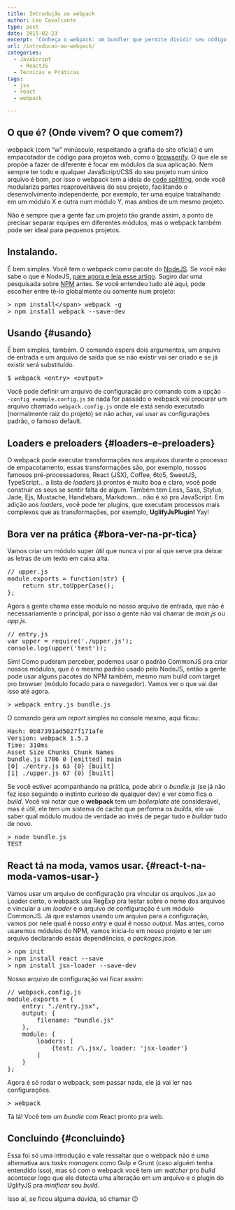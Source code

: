 ```yaml
---
title: Introdução ao webpack
author: Leo Cavalcante
type: post
date: 2015-02-23
excerpt: 'Conheça o webpack: um bundler que permite dividir seu código em múltiplos módulos para serem lidos sob demanda.'
url: /introducao-ao-webpack/
categories:
  - JavaScript
	- ReactJS
  - Técnicas e Práticas
tags:
  - jsx
  - react
  - webpack

---
```

## O que é? (Onde vivem? O que comem?)

webpack (com &#8220;w&#8221; minúsculo, respeitando a grafia do site oficial) é um empacotador de código para projetos web, como o [browserify][1]. O que ele se propõe a fazer de diferente é focar em módulos da sua aplicação. Nem sempre ter todo e qualquer JavaScript/CSS do seu projeto num único arquivo é bom, por isso o webpack tem a ideia de [code splitting][2], onde você modulariza partes reaproveitáveis do seu projeto, facilitando o desenvolvimento independente, por exemplo, ter uma equipe trabalhando em um módulo X e outra num módulo Y, mas ambos de um mesmo projeto.

Não é sempre que a gente faz um projeto tão grande assim, a ponto de precisar separar equipes em diferentes módulos, mas o webpack também pode ser ideal para pequenos projetos. 

## Instalando.

É bem simples. Você tem o webpack como pacote do [NodeJS][3]. Se você não sabe o que é NodeJS, [pare agora e leia esse artigo][4]. Sugiro dar uma pesquisada sobre [NPM][5] antes. Se você entendeu tudo até aqui, pode escolher entre tê-lo globalmente ou somente num projeto:

<pre class="lang-bash">&gt; npm install&lt;/span> webpack -g
&gt; npm install webpack --<span class="hljs-built_in">save</span>-<span class="hljs-built_in">dev</span>
</pre>

## Usando {#usando}

É bem simples, também. O comando espera dois argumentos, um arquivo de entrada e um arquivo de saída que se não existir vai ser criado e se já existir será substituído.

<pre class="lang-bash">$ webpack <span class="hljs-tag">&lt;<span class="hljs-title">entry</span>&gt;</span> <span class="hljs-tag">&lt;<span class="hljs-title">output</span>&gt;</span></pre>

Você pode definir um arquivo de configuração pro comando com a opção `--config example.config.js` se nada for passado o webpack vai procurar um arquivo chamado `webpack.config.js` onde ele está sendo executado (normalmente raiz do projeto) se não achar, vai usar as configurações padrão, o famoso default.

## Loaders e preloaders {#loaders-e-preloaders}

O webpack pode executar transformações nos arquivos durante o processo de empacotamento, essas transformações são, por exemplo, nossos famosos pré-processadores, React (JSX), Coffee, 6to5, SweetJS, TypeScript&#8230; a lista de _loaders_ já prontos é muito boa e claro, você pode construir os seus se sentir falta de algum. Também tem Less, Sass, Stylus, Jade, Ejs, Mustache, Handlebars, Markdown&#8230; não é só pra JavaScript. Em adição aos _loaders_, você pode ter plugins, que executam processos mais complexos que as transformações, por exemplo, **UglifyJsPlugin!** Yay!

## Bora ver na prática {#bora-ver-na-pr-tica}

Vamos criar um módulo super útil que nunca vi por aí que serve pra deixar as letras de um texto em caixa alta.

<pre class="lang-javascript">// upper.js
module.exports = function(str) {
	return str.toUpperCase();
};
</pre>

Agora a gente chama esse modulo no nosso arquivo de entrada, que não é necessariamente o principal, por isso a gente não vai chamar de _main.js_ ou _app.js._

<pre class="lang-javascript">// entry.js
var upper = require('./upper.js');
console.log(upper('test'));
</pre>

Sim! Como puderam perceber, podemos usar o padrão CommonJS pra criar nossos módulos, que é o mesmo padrão usado pelo NodeJS, então a gente pode usar alguns pacotes do NPM também, mesmo num build com target pro browser (módulo focado para o navegador). Vamos ver o que vai dar isso até agora.

<pre class="lang-bash">&gt; webpack entry.js bundle.js</pre>

O comando gera um _report_ simples no console mesmo, aqui ficou:

<pre class="lang-bash">Hash: 0b87391ad5027f171afe
Version: webpack 1.5.3
Time: 310ms
Asset Size Chunks Chunk Names
bundle.js 1706 0 [emitted] main
[0] ./entry.js 63 {0} [built]
[1] ./upper.js 67 {0} [built]
</pre>

Se você estiver acompanhando na prática, pode abrir o _bundle.js_ (se já não fez isso seguindo o instinto curioso de qualquer dev) e ver como fica o _build_. Você vai notar que o **webpack** tem um _boilerplate_ até considerável, mas é útil, ele tem um sistema de cache que performa os _builds_, ele vai saber qual módulo mudou de verdade ao invés de pegar tudo e _buildar_ tudo de novo.

<pre class="lang-bash">&gt; node bundle.js
TEST
</pre>

## React tá na moda, vamos usar. {#react-t-na-moda-vamos-usar-}

Vamos usar um arquivo de configuração pra vincular os arquivos _.jsx_ ao Loader certo, o webpack usa RegExp pra testar sobre o nome dos arquivos e vincular a um _loader_ e o arquivo de configuração é um módulo CommonJS. Já que estamos usando um arquivo para a configuração, vamos por nele qual é nosso _entry_ e qual é nosso _output_. Mas antes, como usaremos módulos do NPM, vamos inicia-lo em nosso projeto e ter um arquivo declarando essas dependências, o _packages.json_.

<pre class="lang-bash">&gt; npm init
&gt; npm install react --save
&gt; npm install jsx-loader --save-dev
</pre>

Nosso arquivo de configuração vai ficar assim:

<pre>// webpack.config.js
module.exports = {
	entry: "./entry.jsx",
	output: {
		filename: "bundle.js"
	},
	module: {
		loaders: [
			{test: /\.jsx/, loader: 'jsx-loader'}
		]
	}
};
</pre>

Agora é só rodar o webpack, sem passar nada, ele já vai ler nas configurações.

<pre>&gt; webpack</pre>

Tá lá! Você tem um _bundle_ com React pronto pra web.

## Concluindo {#concluindo}

Essa foi só uma introdução e vale ressaltar que o webpack não é uma alternativa aos _tasks managers_ como Gulp e Grunt (caso alguém tenha entendido isso), mas só com o webpack você tem um _watcher_ pro _build_ acontecer logo que ele detecta uma alteração em um arquivo e o plugin do UglifyJS pra _minificar_ seu _build_.

Isso aí, se ficou alguma dúvida, só chamar 😉

 [1]: http://browserify.org/
 [2]: http://webpack.github.io/docs/code-splitting.html
 [3]: http://nodejs.org/
 [4]: http://tableless.com.br/o-que-nodejs-primeiros-passos-com-node-js/
 [5]: https://www.npmjs.com/